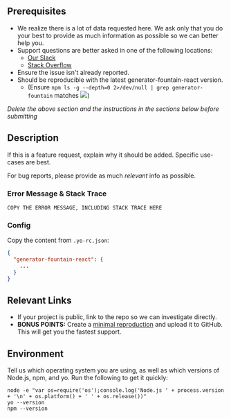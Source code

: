 <!-- CLICK "Preview" FOR INSTRUCTIONS IN A MORE READABLE FORMAT -->

## Prerequisites

- We realize there is a lot of data requested here. We ask only that you do your best to provide as much information as possible so we can better help you.
- Support questions are better asked in one of the following locations:
	- [Our Slack](https://fountain-slack.herokuapp.com/)
	- [Stack Overflow](https://stackoverflow.com/questions/tagged/fountain)
- Ensure the issue isn't already reported.
- Should be reproducible with the latest generator-fountain-react version.
	- (Ensure `npm ls -g --depth=0 2>/dev/null | grep generator-fountain` matches ![](https://img.shields.io/npm/v/generator-fountain-react.svg))

*Delete the above section and the instructions in the sections below before submitting*


## Description

If this is a feature request, explain why it should be added. Specific use-cases are best.

For bug reports, please provide as much *relevant* info as possible.

### Error Message & Stack Trace

```
COPY THE ERROR MESSAGE, INCLUDING STACK TRACE HERE
```

### Config

Copy the content from `.yo-rc.json`:

```json
{
  "generator-fountain-react": {
    ...
  }
}
```


## Relevant Links

- If your project is public, link to the repo so we can investigate directly.
- **BONUS POINTS:** Create a [minimal reproduction](http://stackoverflow.com/help/mcve) and upload it to GitHub. This will get you the fastest support.


## Environment

Tell us which operating system you are using, as well as which versions of Node.js, npm, and yo. Run the following to get it quickly:

```
node -e "var os=require('os');console.log('Node.js ' + process.version + '\n' + os.platform() + ' ' + os.release())"
yo --version
npm --version
```
